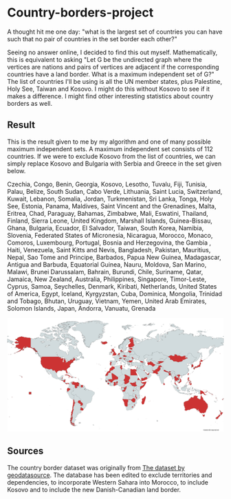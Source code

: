 # Country-borders-project

A thought hit me one day: "what is the largest set of countries you can have such that no pair of countries in the set border each other?"

Seeing no answer online, I decided to find this out myself. Mathematically, this is equivalent to asking "Let G be the undirected graph where the vertices are nations and pairs of vertices are adjacent if the corresponding countries have a land border. What is a maximum independent set of G?" The list of countries I'll be using is all the UN member states, plus Palestine, Holy See, Taiwan and Kosovo. I might do this without Kosovo to see if it makes a difference. I might find other interesting statistics about country borders as well.

## Result

This is the result given to me by my algorithm and one of many possible maximum independent sets. A maximum independent set consists of 112 countries. If we were to exclude Kosovo from the list of countries, we can simply replace Kosovo and Bulgaria with Serbia and Greece in the set given below.

Czechia, Congo, Benin, Georgia, Kosovo, Lesotho, Tuvalu, Fiji, Tunisia, Palau, Belize, South Sudan, Cabo Verde, Lithuania, Saint Lucia, Switzerland, Kuwait, Lebanon, Somalia, Jordan, Turkmenistan, Sri Lanka, Tonga, Holy See, Estonia, Panama, Maldives, Saint Vincent and the Grenadines, Malta, Eritrea, Chad, Paraguay, Bahamas, Zimbabwe, Mali, Eswatini, Thailand, Finland, Sierra Leone, United Kingdom, Marshall Islands, Guinea-Bissau, Ghana, Bulgaria, Ecuador, El Salvador, Taiwan, South Korea, Namibia, Slovenia, Federated States of Micronesia, Nicaragua, Morocco, Monaco, Comoros, Luxembourg, Portugal, Bosnia and Herzegovina, the Gambia , Haiti, Venezuela, Saint Kitts and Nevis, Bangladesh, Pakistan, Mauritius, Nepal, Sao Tome and Principe, Barbados, Papua New Guinea, Madagascar, Antigua and Barbuda, Equatorial Guinea, Nauru, Moldova, San Marino, Malawi, Brunei Darussalam, Bahrain, Burundi, Chile, Suriname, Qatar, Jamaica, New Zealand, Australia, Philippines, Singapore, Timor-Leste, Cyprus, Samoa, Seychelles, Denmark, Kiribati, Netherlands, United States of America, Egypt, Iceland, Kyrgyzstan, Cuba, Dominica, Mongolia, Trinidad and Tobago, Bhutan, Uruguay, Vietnam, Yemen, United Arab Emirates, Solomon Islands, Japan, Andorra, Vanuatu, Grenada

![A maximum independent set of countries of the world](MapChart_Map.png)

## Sources

The country border dataset was originally from [The dataset by geodatasource](https://github.com/geodatasource/country-borders).
The database has been edited to exclude territories and dependencies, to incorporate Western Sahara into Morocco, to include Kosovo and to include the new Danish-Canadian land border.
